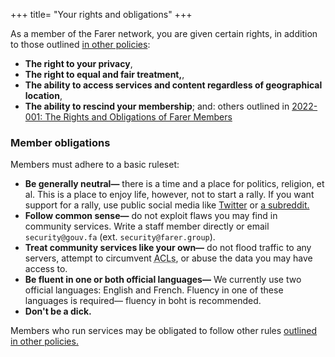 +++
title= "Your rights and obligations"
+++

As a member of the Farer network, you are given certain rights, in addition to those outlined [in other policies](/fedlex):
  - **The right to your privacy**,
  - **The right to equal and fair treatment,**,
  - **The ability to access services and content regardless of geographical location**,
  - **The ability to rescind your membership**; and: others outlined in [2022-001: The Rights and Obligations of Farer Members](/fedlex/2022-001)

### Member obligations
Members must adhere to a basic ruleset:
  - **Be generally neutral—** there is a time and a place for politics, religion, et al. This is a place to enjoy life, however, not to start a rally. If you want support for a rally, use public social media like [Twitter](https://twitter.com) or [a subreddit.](https://old.reddit.com)
  - **Follow common sense—** do not exploit flaws you may find in community services. Write a staff member directly or email `security@gouv.fa` (ext. `security@farer.group`).
  - **Treat community services like your own—** do not flood traffic to any servers, attempt to circumvent <abbr title="Access-Control Lists">ACLs</abbr>, or abuse the data you may have access to.
  - **Be fluent in one or both official languages—** We currently use two official languages: English and French. Fluency in one of these languages is required— fluency in boht is recommended.
  - **Don't be a dick.**

Members who run services may be obligated to follow other rules [outlined in other policies.](/fedlex)